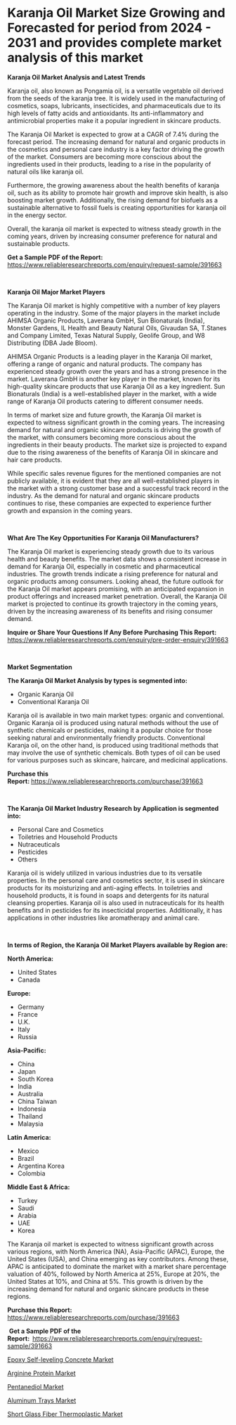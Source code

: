 <p><h1>Karanja Oil Market Size Growing and Forecasted for period from 2024 - 2031 and provides complete market analysis of this market</h1></p><p><strong>Karanja Oil Market Analysis and Latest Trends</strong></p>
<p><p>Karanja oil, also known as Pongamia oil, is a versatile vegetable oil derived from the seeds of the karanja tree. It is widely used in the manufacturing of cosmetics, soaps, lubricants, insecticides, and pharmaceuticals due to its high levels of fatty acids and antioxidants. Its anti-inflammatory and antimicrobial properties make it a popular ingredient in skincare products.</p><p>The Karanja Oil Market is expected to grow at a CAGR of 7.4% during the forecast period. The increasing demand for natural and organic products in the cosmetics and personal care industry is a key factor driving the growth of the market. Consumers are becoming more conscious about the ingredients used in their products, leading to a rise in the popularity of natural oils like karanja oil.</p><p>Furthermore, the growing awareness about the health benefits of karanja oil, such as its ability to promote hair growth and improve skin health, is also boosting market growth. Additionally, the rising demand for biofuels as a sustainable alternative to fossil fuels is creating opportunities for karanja oil in the energy sector.</p><p>Overall, the karanja oil market is expected to witness steady growth in the coming years, driven by increasing consumer preference for natural and sustainable products.</p></p>
<p><strong>Get a Sample PDF of the Report:&nbsp;</strong> <a href="https://www.reliableresearchreports.com/enquiry/request-sample/391663">https://www.reliableresearchreports.com/enquiry/request-sample/391663</a></p>
<p>&nbsp;</p>
<p><strong>Karanja Oil Major Market Players</strong></p>
<p><p>The Karanja Oil market is highly competitive with a number of key players operating in the industry. Some of the major players in the market include AHIMSA Organic Products, Laverana GmbH, Sun Bionaturals (India), Monster Gardens, IL Health and Beauty Natural Oils, Givaudan SA, T.Stanes and Company Limited, Texas Natural Supply, Geolife Group, and W8 Distributing (DBA Jade Bloom).</p><p>AHIMSA Organic Products is a leading player in the Karanja Oil market, offering a range of organic and natural products. The company has experienced steady growth over the years and has a strong presence in the market. Laverana GmbH is another key player in the market, known for its high-quality skincare products that use Karanja Oil as a key ingredient. Sun Bionaturals (India) is a well-established player in the market, with a wide range of Karanja Oil products catering to different consumer needs.</p><p>In terms of market size and future growth, the Karanja Oil market is expected to witness significant growth in the coming years. The increasing demand for natural and organic skincare products is driving the growth of the market, with consumers becoming more conscious about the ingredients in their beauty products. The market size is projected to expand due to the rising awareness of the benefits of Karanja Oil in skincare and hair care products.</p><p>While specific sales revenue figures for the mentioned companies are not publicly available, it is evident that they are all well-established players in the market with a strong customer base and a successful track record in the industry. As the demand for natural and organic skincare products continues to rise, these companies are expected to experience further growth and expansion in the coming years.</p></p>
<p>&nbsp;</p>
<p><strong>What Are The Key Opportunities For Karanja Oil Manufacturers?</strong></p>
<p><p>The Karanja Oil market is experiencing steady growth due to its various health and beauty benefits. The market data shows a consistent increase in demand for Karanja Oil, especially in cosmetic and pharmaceutical industries. The growth trends indicate a rising preference for natural and organic products among consumers. Looking ahead, the future outlook for the Karanja Oil market appears promising, with an anticipated expansion in product offerings and increased market penetration. Overall, the Karanja Oil market is projected to continue its growth trajectory in the coming years, driven by the increasing awareness of its benefits and rising consumer demand.</p></p>
<p><strong>Inquire or Share Your Questions If Any Before Purchasing This Report:</strong> <a href="https://www.reliableresearchreports.com/enquiry/pre-order-enquiry/391663">https://www.reliableresearchreports.com/enquiry/pre-order-enquiry/391663</a></p>
<p>&nbsp;</p>
<p><strong>Market Segmentation</strong></p>
<p><strong>The Karanja Oil Market Analysis by types is segmented into:</strong></p>
<p><ul><li>Organic Karanja Oil</li><li>Conventional Karanja Oil</li></ul></p>
<p><p>Karanja oil is available in two main market types: organic and conventional. Organic Karanja oil is produced using natural methods without the use of synthetic chemicals or pesticides, making it a popular choice for those seeking natural and environmentally friendly products. Conventional Karanja oil, on the other hand, is produced using traditional methods that may involve the use of synthetic chemicals. Both types of oil can be used for various purposes such as skincare, haircare, and medicinal applications.</p></p>
<p><strong>Purchase this Report:&nbsp;</strong><a href="https://www.reliableresearchreports.com/purchase/391663">https://www.reliableresearchreports.com/purchase/391663</a></p>
<p>&nbsp;</p>
<p><strong>The Karanja Oil Market Industry Research by Application is segmented into:</strong></p>
<p><ul><li>Personal Care and Cosmetics</li><li>Toiletries and Household Products</li><li>Nutraceuticals</li><li>Pesticides</li><li>Others</li></ul></p>
<p><p>Karanja oil is widely utilized in various industries due to its versatile properties. In the personal care and cosmetics sector, it is used in skincare products for its moisturizing and anti-aging effects. In toiletries and household products, it is found in soaps and detergents for its natural cleansing properties. Karanja oil is also used in nutraceuticals for its health benefits and in pesticides for its insecticidal properties. Additionally, it has applications in other industries like aromatherapy and animal care.</p></p>
<p>&nbsp;</p>
<p><strong>In terms of Region, the Karanja Oil Market Players available by Region are:</strong></p>
<p>
    <p> <strong> North America: </strong>
        <ul>
            <li>United States</li>
            <li>Canada</li>
        </ul>
        </p> 
    <p> <strong> Europe: </strong>
        <ul>
            <li>Germany</li>
            <li>France</li>
            <li>U.K.</li>
            <li>Italy</li>
            <li>Russia</li>
        </ul>
        </p> 
    <p> <strong> Asia-Pacific: </strong>
        <ul>
            <li>China</li>
            <li>Japan</li>
            <li>South Korea</li>
            <li>India</li>
            <li>Australia</li>
            <li>China Taiwan</li>
            <li>Indonesia</li>
            <li>Thailand</li>
            <li>Malaysia</li>
        </ul>
        </p> 
    <p> <strong> Latin America: </strong>
        <ul>
            <li>Mexico</li>
            <li>Brazil</li>
            <li>Argentina Korea</li>
            <li>Colombia</li>
        </ul>
        </p> 
    <p> <strong> Middle East & Africa: </strong>
        <ul>
            <li>Turkey</li>
            <li>Saudi</li>
            <li>Arabia</li>
            <li>UAE</li>
            <li>Korea</li>
        </ul>
    </p>
    </p>
<p><p>The Karanja oil market is expected to witness significant growth across various regions, with North America (NA), Asia-Pacific (APAC), Europe, the United States (USA), and China emerging as key contributors. Among these, APAC is anticipated to dominate the market with a market share percentage valuation of 40%, followed by North America at 25%, Europe at 20%, the United States at 10%, and China at 5%. This growth is driven by the increasing demand for natural and organic skincare products in these regions.</p></p>
<p><strong>Purchase this Report: </strong><a href="https://www.reliableresearchreports.com/purchase/391663">https://www.reliableresearchreports.com/purchase/391663</a></p>
<p>&nbsp;<strong>Get a Sample PDF of the Report:&nbsp;&nbsp;</strong><a href="https://www.reliableresearchreports.com/enquiry/request-sample/391663">https://www.reliableresearchreports.com/enquiry/request-sample/391663</a></p>
<p><strong></strong></p>
<p><p><a href="https://github.com/peachesmcdowel1/Market-Research-Report-List-1/blob/main/epoxy-self-leveling-concrete-market.md">Epoxy Self-leveling Concrete Market</a></p><p><a href="https://github.com/redneck06/Market-Research-Report-List-2/blob/main/arginine-protein-market.md">Arginine Protein Market</a></p><p><a href="https://gentle-editor-9db.notion.site/Pentanediol-Market-Size-Growth-and-Forecast-from-2024-2031-4acfc3ef2235499cb334048031afc88f">Pentanediol Market</a></p><p><a href="https://view.publitas.com/reportprime-1/aluminum-trays-market-size-and-growth-market-segmentation-regional-and-country-breakdowns-and-market-trends-for-period-from-2024-2031/">Aluminum Trays Market</a></p><p><a href="https://frill-swim-3cd.notion.site/Short-Glass-Fiber-Thermoplastic-Market-Research-Report-Provides-thorough-Industry-Overview-which-of-8d30b95be32445e5bbfed98e45476aa7">Short Glass Fiber Thermoplastic Market</a></p></p>
